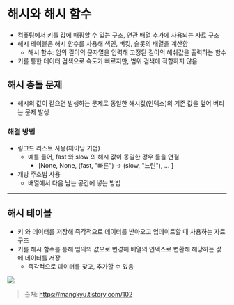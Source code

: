 해시와 해시 함수
==

- 컴퓨팅에서 키를 값에 매핑할 수 있는 구조, 연관 배열 추가에 사용되는 자료 구조
- 해시 테이블은 해시 함수를 사용해 색인, 버킷, 슬롯의 배열을 계산함
    - 해시 함수: 임의 길이의 문자열을 입력해 고정된 길이의 해쉬값을 출력하는 함수
- 키를 통한 데이터 검색으로 속도가 빠르지만, 범위 검색에 적합하지 않음.

## 해시 충돌 문제

- 해시의 값이 같으면 발생하는 문제로 동일한 해시값(인덱스)의 기존 값을 덮어 버리는 문제 발생

### 해결 방법

- 링크드 리스트 사용(체이닝 기법)
    - 예를 들어, fast 와 slow 의 해시 값이 동일한 경우 둘을 연결
        - [None, None, (fast, "빠른") → (slow, "느린"), ... ]
- 개방 주소법 사용
    - 배열에서 다음 남는 공간에 넣는 방법

---

## 해시 테이블

- 키 와 데이터를 저장해 즉각적으로 데이터를 받아오고 업데이트할 때 사용하는 자료 구조
- 키를 해시 함수를 통해 임의의 값으로 변경해 배열의 인덱스로 변환해 해당하는 값에 데이터를 저장
    - 즉각적으로 데이터를 찾고, 추가할 수 있음

<img src = "https://img1.daumcdn.net/thumb/R1280x0/?scode=mtistory2&fname=https%3A%2F%2Fblog.kakaocdn.net%2Fdn%2Fb1zOw1%2FbtqL6HAW7jy%2FjpBA5pPkQFnfiZcPLakg00%2Fimg.png">

> 출처: https://mangkyu.tistory.com/102